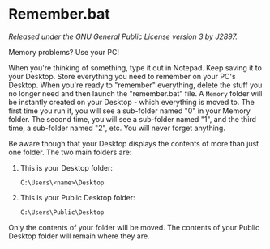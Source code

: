 Remember.bat
============
*Released under the GNU General Public License version 3 by J2897.*

Memory problems? Use your PC!

When you're thinking of something, type it out in Notepad. Keep saving it to your Desktop. Store everything you need to remember on your PC's Desktop. When you're ready to "remember" everything, delete the stuff you no longer need and then launch the "remember.bat" file. A `Memory` folder will be instantly created on your Desktop - which everything is moved to. The first time you run it, you will see a sub-folder named "0" in your Memory folder. The second time, you will see a sub-folder named "1", and the third time, a sub-folder named "2", etc. You will never forget anything.

Be aware though that your Desktop displays the contents of more than just one folder. The two main folders are:

1.	This is your Desktop folder:

		C:\Users\<name>\Desktop

2.	This is your Public Desktop folder:

		C:\Users\Public\Desktop

Only the contents of your <name> folder will be moved. The contents of your Public Desktop folder will remain where they are.

